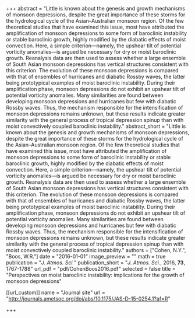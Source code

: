 +++
abstract = "Little is known about the genesis and growth mechanisms of monsoon depressions, despite the great importance of these storms for the hydrological cycle of the Asian–Australian monsoon region. Of the few theoretical studies that have examined this issue, most have attributed the amplification of monsoon depressions to some form of baroclinic instability or stable baroclinic growth, highly modified by the diabatic effects of moist convection. Here, a simple criterion—namely, the upshear tilt of potential vorticity anomalies—is argued be necessary for dry or moist baroclinic growth. Reanalysis data are then used to assess whether a large ensemble of South Asian monsoon depressions has vertical structures consistent with this criterion. The evolution of these monsoon depressions is compared with that of ensembles of hurricanes and diabatic Rossby waves, the latter being prototypical examples of moist baroclinic instability. During their amplification phase, monsoon depressions do not exhibit an upshear tilt of potential vorticity anomalies. Many similarities are found between developing monsoon depressions and hurricanes but few with diabatic Rossby waves. Thus, the mechanism responsible for the intensification of monsoon depressions remains unknown, but these results indicate greater similarity with the general process of tropical depression spinup than with moist convectively coupled baroclinic instability."
abstract_short = "Little is known about the genesis and growth mechanisms of monsoon depressions, despite the great importance of these storms for the hydrological cycle of the Asian–Australian monsoon region. Of the few theoretical studies that have examined this issue, most have attributed the amplification of monsoon depressions to some form of baroclinic instability or stable baroclinic growth, highly modified by the diabatic effects of moist convection. Here, a simple criterion—namely, the upshear tilt of potential vorticity anomalies—is argued be necessary for dry or moist baroclinic growth. Reanalysis data are then used to assess whether a large ensemble of South Asian monsoon depressions has vertical structures consistent with this criterion. The evolution of these monsoon depressions is compared with that of ensembles of hurricanes and diabatic Rossby waves, the latter being prototypical examples of moist baroclinic instability. During their amplification phase, monsoon depressions do not exhibit an upshear tilt of potential vorticity anomalies. Many similarities are found between developing monsoon depressions and hurricanes but few with diabatic Rossby waves. Thus, the mechanism responsible for the intensification of monsoon depressions remains unknown, but these results indicate greater similarity with the general process of tropical depression spinup than with moist convectively coupled baroclinic instability."
authors = ["Cohen, N.Y.", "Boos, W.R."]
date = "2016-01-01"
image_preview = ""
math = true
publication = "*J. Atmos. Sci.*"
publication_short = "*J. Atmos. Sci.*, 2016, **73**, 1767-1788"
url_pdf = "pdf/CohenBoos2016.pdf"
selected = false
title = "Perspectives on moist baroclinic instability: implications for the growth of monsoon depressions"

[[url_custom]]
   name = "Journal site"
   url = "http://journals.ametsoc.org/doi/abs/10.1175/JAS-D-15-0254.1?af=R"


+++
